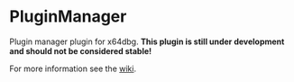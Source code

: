 # PluginManager

Plugin manager plugin for x64dbg. **This plugin is still under development and should not be considered stable!**

For more information see the [wiki](https://github.com/x64dbg/PluginManager/wiki).